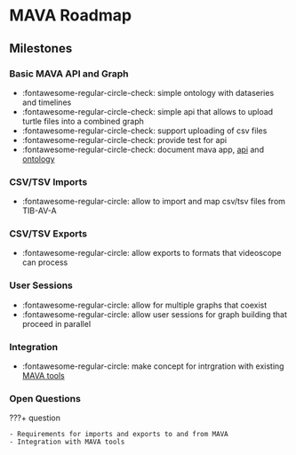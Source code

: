 # MAVA Roadmap

## Milestones

### Basic MAVA API and Graph

- :fontawesome-regular-circle-check: simple ontology with dataseries and timelines
- :fontawesome-regular-circle-check: simple api that allows to upload turtle files into a combined graph
- :fontawesome-regular-circle-check: support uploading of csv files
- :fontawesome-regular-circle-check: provide test for api
- :fontawesome-regular-circle-check: document mava app, [api](api.md) and [ontology](ontology.md)

### CSV/TSV Imports

- :fontawesome-regular-circle: allow to import and map csv/tsv files from TIB-AV-A

### CSV/TSV Exports

- :fontawesome-regular-circle: allow exports to formats that videoscope can process

### User Sessions

- :fontawesome-regular-circle: allow for multiple graphs that coexist
- :fontawesome-regular-circle: allow user sessions for graph building that proceed in parallel

### Integration

- :fontawesome-regular-circle: make concept for intrgration with existing [MAVA tools](tools.md)


### Open Questions

???+ question

    - Requirements for imports and exports to and from MAVA
    - Integration with MAVA tools